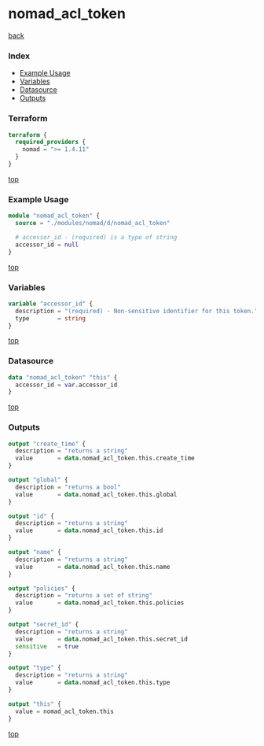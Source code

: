 # nomad_acl_token

[back](../nomad.md)

### Index

- [Example Usage](#example-usage)
- [Variables](#variables)
- [Datasource](#datasource)
- [Outputs](#outputs)

### Terraform

```terraform
terraform {
  required_providers {
    nomad = ">= 1.4.11"
  }
}
```

[top](#index)

### Example Usage

```terraform
module "nomad_acl_token" {
  source = "./modules/nomad/d/nomad_acl_token"

  # accessor_id - (required) is a type of string
  accessor_id = null
}
```

[top](#index)

### Variables

```terraform
variable "accessor_id" {
  description = "(required) - Non-sensitive identifier for this token."
  type        = string
}
```

[top](#index)

### Datasource

```terraform
data "nomad_acl_token" "this" {
  accessor_id = var.accessor_id
}
```

[top](#index)

### Outputs

```terraform
output "create_time" {
  description = "returns a string"
  value       = data.nomad_acl_token.this.create_time
}

output "global" {
  description = "returns a bool"
  value       = data.nomad_acl_token.this.global
}

output "id" {
  description = "returns a string"
  value       = data.nomad_acl_token.this.id
}

output "name" {
  description = "returns a string"
  value       = data.nomad_acl_token.this.name
}

output "policies" {
  description = "returns a set of string"
  value       = data.nomad_acl_token.this.policies
}

output "secret_id" {
  description = "returns a string"
  value       = data.nomad_acl_token.this.secret_id
  sensitive   = true
}

output "type" {
  description = "returns a string"
  value       = data.nomad_acl_token.this.type
}

output "this" {
  value = nomad_acl_token.this
}
```

[top](#index)
